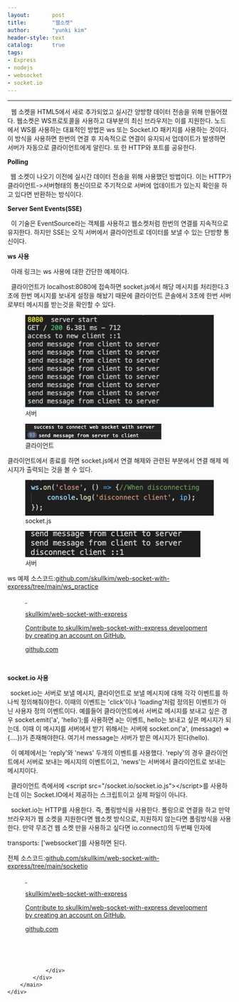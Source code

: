 ```yaml
---
layout:       post
title:        "웹소켓"
author:       "yunki kim"
header-style: text
catalog:      true
tags: 
- Express
- nodejs
- websocket
- socket.io
---
```


<head></head>
<body id="tt-body-page" class="">
<div id="wrap" class="wrap-right">
    <div id="container">
        <main class="main ">
            <div class="area-main">
                <div class="area-view">
                    <div class="article-header"></div>
                    <hr>
                    <div class="article-view">
                        <div class="contents_style">
                            <p>&nbsp; 웹 소켓을 HTML5에서 새로 추가되었고 실시간 양방향 데이터 전송을 위해 만들어졌다. 웹소켓은 WS프로토콜을 사용하고 대부분의 최신 브라우저는 이를 지원한다. 노드에서 WS를 사용하는 대표적인 방법은 ws 또는 Socket.IO 패키지를 사용하는 것이다. 이 방식을 사용하면 한번의 연결 후 지속적으로 연결이 유지되서 업데이트가 발생하면 서버가 자동으로 클라이언트에게 알린다. 또 한 HTTP와 포트를 공유한다.</p>
<p><b>Polling</b></p>
<p><b>&nbsp;&nbsp;</b>웹 소켓이 나오기 이전에 실시간 데이터 전송을 위해 사용했던 방법이다. 이는 HTTP가 클라이언트-&gt;서버형태의 통신이므로 주기적으로 서버에 업데이트가 있는지 확인을 하고 있다면 반환하는 방식이다.</p>
<p><b>Server Sent Events(SSE)</b></p>
<p>&nbsp; 이 기술은 EventSource라는 객체를 사용하고 웹소켓처럼 한번의 연결를 지속적으로 유지한다. 하지만 SSE는 오직 서버에서 클라이언트로 데이터를 보낼 수 있는 단방향 통신이다.&nbsp;</p>
<p><b>ws 사용</b></p>
<p>&nbsp; 아래 링크는 ws 사용에 대한 간단한 예제이다.</p>
<p>&nbsp; 클라이언트가 localhost:8080에 접속하면 socket.js에서 해당 메시지를 처리한다.3초에 한번 메시지를 보내게 설정을 해놨기 때문에 클라이언트 콘솔에서 3초에 한번 서버로부터 메시지를 받는것을 확인할 수 있다.</p>
<p></p><figure class="imageblock widthContent" data-origin-width="0" data-origin-height="0" data-ke-mobilestyle="widthContent">
    <span data-lightbox="lightbox">
        <img src="/img/7Ju57IaM7LyT/img.png" data-origin-width="0" data-origin-height="0" data-ke-mobilestyle="widthContent">
    </span>
    <figcaption>서버</figcaption>
</figure><figure class="imageblock widthContent" data-origin-width="0" data-origin-height="0" data-ke-mobilestyle="widthContent">
    <span data-lightbox="lightbox">
        <img src="/img/7Ju57IaM7LyT/img_1.png" data-origin-width="0" data-origin-height="0" data-ke-mobilestyle="widthContent">
    </span>
    <figcaption>클라이언트</figcaption>
</figure><p></p>
<p>클라이언트에서 종료를 하면 socket.js에서 연결 해제와 관련된 부분에서 연결 해제 메시지가 출력되는 것을 볼 수 있다.</p>
<p></p><figure class="imageblock widthContent" data-origin-width="0" data-origin-height="0" data-ke-mobilestyle="widthContent">
    <span data-lightbox="lightbox">
        <img src="/img/7Ju57IaM7LyT/img_2.png" data-origin-width="0" data-origin-height="0" data-ke-mobilestyle="widthContent">
    </span>
    <figcaption>socket.js</figcaption>
</figure><figure class="imageblock widthContent" data-origin-width="0" data-origin-height="0" data-ke-mobilestyle="widthContent">
    <span data-lightbox="lightbox">
        <img src="/img/7Ju57IaM7LyT/img_3.png" data-origin-width="0" data-origin-height="0" data-ke-mobilestyle="widthContent">
    </span>
    <figcaption>서버</figcaption>
</figure><p></p>
<p>ws 예제 소스코드:<a href="https://github.com/skullkim/web-socket-with-express/tree/main/ws_practice" target="_blank" rel="noopener">github.com/skullkim/web-socket-with-express/tree/main/ws_practice</a></p>
<figure id="og_1611296187379" contenteditable="false" data-ke-type="opengraph" data-og-type="object" data-og-title="skullkim/web-socket-with-express" data-og-description="Contribute to skullkim/web-socket-with-express development by creating an account on GitHub." data-og-host="github.com" data-og-source-url="https://github.com/skullkim/web-socket-with-express/tree/main/ws_practice" data-og-url="https://github.com/skullkim/web-socket-with-express" data-og-image="https://scrap.kakaocdn.net/dn/cNVJgx/hyI1d2FjNd/n3EmKJVD5CeDe2FJm6iJdk/img.jpg?width=400&amp;height=400&amp;face=0_0_400_400"><a href="https://github.com/skullkim/web-socket-with-express/tree/main/ws_practice" target="_blank" rel="noopener" data-source-url="https://github.com/skullkim/web-socket-with-express/tree/main/ws_practice">
<div class="og-image" style="background-image: url('https://scrap.kakaocdn.net/dn/cNVJgx/hyI1d2FjNd/n3EmKJVD5CeDe2FJm6iJdk/img.jpg?width=400&amp;height=400&amp;face=0_0_400_400');">&nbsp;</div>
<div class="og-text">
<p class="og-title">skullkim/web-socket-with-express</p>
<p class="og-desc">Contribute to skullkim/web-socket-with-express development by creating an account on GitHub.</p>
<p class="og-host">github.com</p>
</div>
</a></figure>
<p>&nbsp;</p>
<p><b>socket.io 사용</b></p>
<p><b>&nbsp;&nbsp;</b>socket.io는 서버로 보낼 메시지, 클라이언트로 보낼 메시지에 대해 각각 이벤트를 하나씩 정의해줘야한다. 이때의 이벤트는 'click'이나 'loading'처럼 정의된 이벤트가 아닌 사용자 정의 이벤트이다. 예를들어 클라이언트에서 서버로 메시지를 보내고 싶은 경우 socket.emit('a', 'hello');를 사용하면 a는 이벤트, hello는 보내고 싶은 메시지가 되는데. 이때 이 메시지를 서버에서 받기 위해서는 서버에 socket.on('a', (message) =&gt; {....})가 존재해야한다. 여기서 message는 서버가 받은 메시지가 된다(hello).</p>
<p>&nbsp; 이 예제에서는 'reply'와 'news' 두개의 이벤트를 사용했다. 'reply'의 경우 클라이언트에서 서버로 보내는 메시지의 이벤트이고, 'news'는 서버에서 클라이언트로 보내는 메시지이다.&nbsp;</p>
<p>&nbsp; 클라이언트 측에서에 &lt;script src="/socket.io/socket.io.js"&gt;&lt;/script&gt;를 사용하는데 이는 Socket.IO에서 제공하는 스크립트이고 실제 파일이 아니다.&nbsp;</p>
<p>&nbsp; socket.io는 HTTP를 사용한다. 즉, 폴링방식을 사용한다. 폴링으로 연결을 하고 만약 브라우저가 웹 소켓을 지원한다면 웹소켓 방식으로, 지원하지 않는다면 폴링방식을 사용한다. 만약 무조건 웹 소켓 만을 사용하고 싶다면 io.connect()의 두번째 인자에</p>
<p>transports: ['websocket']를 사용하면 된다.&nbsp;</p>
<p>전체 소스코드:<a href="https://github.com/skullkim/web-socket-with-express/tree/main/socketio" target="_blank" rel="noopener">github.com/skullkim/web-socket-with-express/tree/main/socketio</a></p>
<figure id="og_1611296141694" contenteditable="false" data-ke-type="opengraph" data-og-type="object" data-og-title="skullkim/web-socket-with-express" data-og-description="Contribute to skullkim/web-socket-with-express development by creating an account on GitHub." data-og-host="github.com" data-og-source-url="https://github.com/skullkim/web-socket-with-express/tree/main/socketio" data-og-url="https://github.com/skullkim/web-socket-with-express" data-og-image="https://scrap.kakaocdn.net/dn/WLqbE/hyI1dO8d9R/8t1Gg09TlUxGrYf57qb511/img.jpg?width=400&amp;height=400&amp;face=0_0_400_400"><a href="https://github.com/skullkim/web-socket-with-express/tree/main/socketio" target="_blank" rel="noopener" data-source-url="https://github.com/skullkim/web-socket-with-express/tree/main/socketio">
<div class="og-image" style="background-image: url('https://scrap.kakaocdn.net/dn/WLqbE/hyI1dO8d9R/8t1Gg09TlUxGrYf57qb511/img.jpg?width=400&amp;height=400&amp;face=0_0_400_400');">&nbsp;</div>
<div class="og-text">
<p class="og-title">skullkim/web-socket-with-express</p>
<p class="og-desc">Contribute to skullkim/web-socket-with-express development by creating an account on GitHub.</p>
<p class="og-host">github.com</p>
</div>
</a></figure>
<p>&nbsp;</p>
                        </div>
                        <br>
                        <div class="tags"></div>
                    </div>
                    
                </div>
            </div>
        </main>
    </div>
</div>


</body>